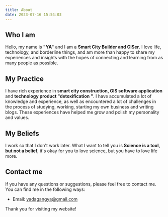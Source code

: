 ```yaml
---
title: About
date: 2023-07-16 15:54:03
---
```


## Who I am

Hello, my name is **"YA"** and I am a **Smart City Builder and GISer**. I love life, technology, and borderline things, and am more than happy to share my experiences and insights with the hopes of connecting and learning from as many people as possible.

## My Practice

I have rich experience in **smart city construction, GIS software application** and **technology product "detoxification "**. I have accumulated a lot of knowledge and experience, as well as encountered a lot of challenges in the process of studying, working, starting my own business and writing blogs. These experiences have helped me grow and polish my personality and values.

## My Beliefs

I work so that I don't work later. What I want to tell you is **Science is a tool, but not a belief**, it's okay for you to love science, but you have to love life more.

## Contact me

If you have any questions or suggestions, please feel free to contact me. You can find me in the following ways:

- Email: yadagangya@gmail.com

Thank you for visiting my website!
